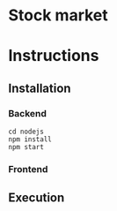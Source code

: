 # Stock market

# Instructions

## Installation
### Backend
```
cd nodejs
npm install
npm start
```

### Frontend 

## Execution
